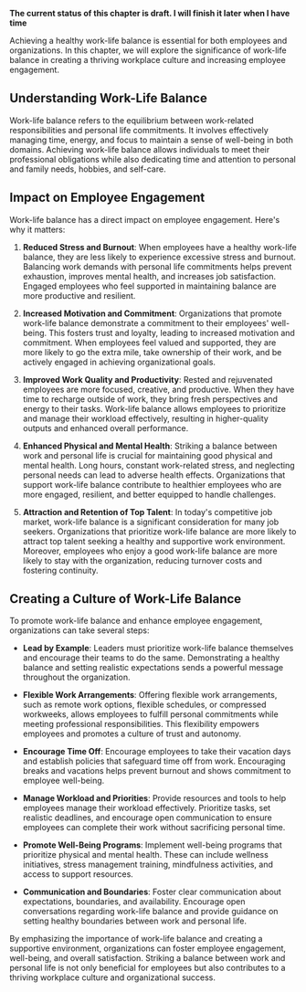 **The current status of this chapter is draft. I will finish it later when I have time**

Achieving a healthy work-life balance is essential for both employees and organizations. In this chapter, we will explore the significance of work-life balance in creating a thriving workplace culture and increasing employee engagement.

Understanding Work-Life Balance
-------------------------------

Work-life balance refers to the equilibrium between work-related responsibilities and personal life commitments. It involves effectively managing time, energy, and focus to maintain a sense of well-being in both domains. Achieving work-life balance allows individuals to meet their professional obligations while also dedicating time and attention to personal and family needs, hobbies, and self-care.

Impact on Employee Engagement
-----------------------------

Work-life balance has a direct impact on employee engagement. Here's why it matters:

1. **Reduced Stress and Burnout**: When employees have a healthy work-life balance, they are less likely to experience excessive stress and burnout. Balancing work demands with personal life commitments helps prevent exhaustion, improves mental health, and increases job satisfaction. Engaged employees who feel supported in maintaining balance are more productive and resilient.

2. **Increased Motivation and Commitment**: Organizations that promote work-life balance demonstrate a commitment to their employees' well-being. This fosters trust and loyalty, leading to increased motivation and commitment. When employees feel valued and supported, they are more likely to go the extra mile, take ownership of their work, and be actively engaged in achieving organizational goals.

3. **Improved Work Quality and Productivity**: Rested and rejuvenated employees are more focused, creative, and productive. When they have time to recharge outside of work, they bring fresh perspectives and energy to their tasks. Work-life balance allows employees to prioritize and manage their workload effectively, resulting in higher-quality outputs and enhanced overall performance.

4. **Enhanced Physical and Mental Health**: Striking a balance between work and personal life is crucial for maintaining good physical and mental health. Long hours, constant work-related stress, and neglecting personal needs can lead to adverse health effects. Organizations that support work-life balance contribute to healthier employees who are more engaged, resilient, and better equipped to handle challenges.

5. **Attraction and Retention of Top Talent**: In today's competitive job market, work-life balance is a significant consideration for many job seekers. Organizations that prioritize work-life balance are more likely to attract top talent seeking a healthy and supportive work environment. Moreover, employees who enjoy a good work-life balance are more likely to stay with the organization, reducing turnover costs and fostering continuity.

Creating a Culture of Work-Life Balance
---------------------------------------

To promote work-life balance and enhance employee engagement, organizations can take several steps:

* **Lead by Example**: Leaders must prioritize work-life balance themselves and encourage their teams to do the same. Demonstrating a healthy balance and setting realistic expectations sends a powerful message throughout the organization.

* **Flexible Work Arrangements**: Offering flexible work arrangements, such as remote work options, flexible schedules, or compressed workweeks, allows employees to fulfill personal commitments while meeting professional responsibilities. This flexibility empowers employees and promotes a culture of trust and autonomy.

* **Encourage Time Off**: Encourage employees to take their vacation days and establish policies that safeguard time off from work. Encouraging breaks and vacations helps prevent burnout and shows commitment to employee well-being.

* **Manage Workload and Priorities**: Provide resources and tools to help employees manage their workload effectively. Prioritize tasks, set realistic deadlines, and encourage open communication to ensure employees can complete their work without sacrificing personal time.

* **Promote Well-Being Programs**: Implement well-being programs that prioritize physical and mental health. These can include wellness initiatives, stress management training, mindfulness activities, and access to support resources.

* **Communication and Boundaries**: Foster clear communication about expectations, boundaries, and availability. Encourage open conversations regarding work-life balance and provide guidance on setting healthy boundaries between work and personal life.

By emphasizing the importance of work-life balance and creating a supportive environment, organizations can foster employee engagement, well-being, and overall satisfaction. Striking a balance between work and personal life is not only beneficial for employees but also contributes to a thriving workplace culture and organizational success.
